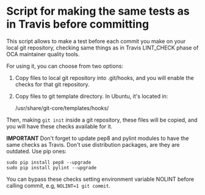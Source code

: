 Script for making the same tests as in Travis before committing
===============================================================

This script allows to make a test before each commit you make on your local
git repository, checking same things as in Travis LINT_CHECK phase of
OCA maintainer quality tools.

For using it, you can choose from two options:

1. Copy files to local git repository into .git/hooks, and you will enable the
   checks for that git repository.

2. Copy files to git template directory. In Ubuntu, it's located in:

   /usr/share/git-core/templates/hooks/

Then, making `git init` inside a git repository, these files will be copied,
and you will have these checks available for it.

**IMPORTANT** Don't forget to update pep8 and pylint modules to have the same
checks as Travis. Don't use distribution packages, are they are outdated. Use
pip ones:
```
sudo pip install pep8 --upgrade
sudo pip install pylint --upgrade
```

You can bypass these checks setting environment variable NOLINT before calling
commit, e.g, `NOLINT=1 git commit`.